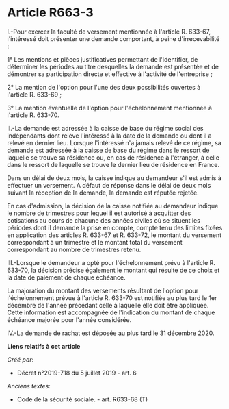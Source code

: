 # Article R663-3

I.-Pour exercer la faculté de versement mentionnée à l'article R. 633-67, l'intéressé doit présenter une demande comportant,
à peine d'irrecevabilité :

1° Les mentions et pièces justificatives permettant de l'identifier, de déterminer les périodes au titre desquelles la
demande est présentée et de démontrer sa participation directe et effective à l'activité de l'entreprise ;

2° La mention de l'option pour l'une des deux possibilités ouvertes à l'article R. 633-69 ;

3° La mention éventuelle de l'option pour l'échelonnement mentionnée à l'article R. 633-70.

II.-La demande est adressée à la caisse de base du régime social des indépendants dont relève l'intéressé à la date de la
demande ou dont il a relevé en dernier lieu. Lorsque l'intéressé n'a jamais relevé de ce régime, sa demande est adressée à la
caisse de base du régime dans le ressort de laquelle se trouve sa résidence ou, en cas de résidence à l'étranger, à celle
dans le ressort de laquelle se trouve le dernier lieu de résidence en France.

Dans un délai de deux mois, la caisse indique au demandeur s'il est admis à effectuer un versement. A défaut de réponse dans
le délai de deux mois suivant la réception de la demande, la demande est réputée rejetée.

En cas d'admission, la décision de la caisse notifiée au demandeur indique le nombre de trimestres pour lequel il est
autorisé à acquitter des cotisations au cours de chacune des années civiles où se situent les périodes dont il demande la
prise en compte, compte tenu des limites fixées en application des articles R. 633-67 et R. 633-72, le montant du versement
correspondant à un trimestre et le montant total du versement correspondant au nombre de trimestres retenu.

III.-Lorsque le demandeur a opté pour l'échelonnement prévu à l'article R. 633-70, la décision précise également le montant
qui résulte de ce choix et la date de paiement de chaque échéance.

La majoration du montant des versements résultant de l'option pour l'échelonnement prévue à l'article R. 633-70 est notifiée
au plus tard le 1er décembre de l'année précédant celle à laquelle elle doit être appliquée. Cette information est
accompagnée de l'indication du montant de chaque échéance majorée pour l'année considérée.

IV.-La demande de rachat est déposée au plus tard le 31 décembre 2020.

**Liens relatifs à cet article**

_Créé par_:

  - Décret n°2019-718 du 5 juillet 2019 - art. 6

_Anciens textes_:

  - Code de la sécurité sociale. - art. R633-68 (T)
